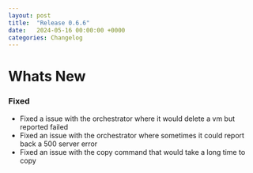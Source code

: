 ```yaml
---
layout: post
title:  "Release 0.6.6"
date:   2024-05-16 00:00:00 +0000
categories: Changelog
---
```


# Whats New

### Fixed

- Fixed a issue with the orchestrator where it would delete a vm but reported failed
- Fixed an issue with the orchestrator where sometimes it could report back
  a 500 server error
- Fixed an issue with the copy command that would take a long time to copy


